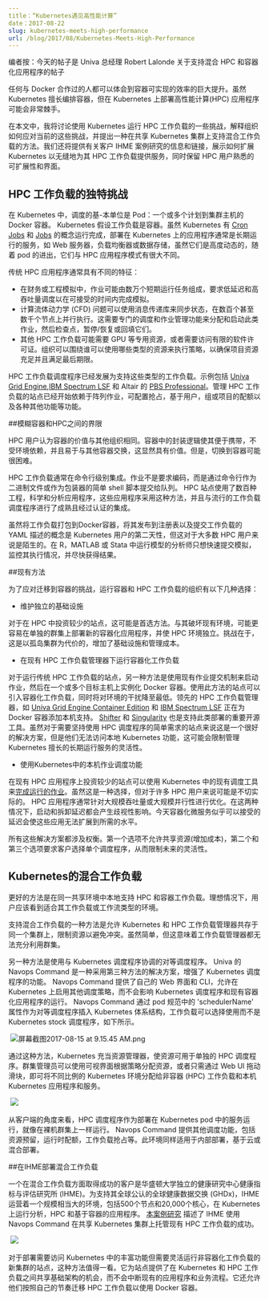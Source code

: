 ```yaml
---
title：“Kubernetes遇见高性能计算”
date：2017-08-22
slug: kubernetes-meets-high-performance
url: /blog/2017/08/Kubernetes-Meets-High-Performance
---
```


<!--
---
title: " Kubernetes Meets High-Performance Computing "
date: 2017-08-22
slug: kubernetes-meets-high-performance
url: /blog/2017/08/Kubernetes-Meets-High-Performance
---
-->

<!--
Editor's note: today's post is by Robert Lalonde, general manager at Univa, on supporting mixed HPC and containerized applications &nbsp;
-->

编者按：今天的帖子是 Univa 总经理 Robert Lalonde 关于支持混合 HPC 和容器化应用程序的帖子&nbsp;

<!--
Anyone who has worked with Docker can appreciate the enormous gains in efficiency achievable with containers. While Kubernetes excels at orchestrating containers, high-performance computing (HPC) applications can be tricky to deploy on Kubernetes.
-->

任何与 Docker 合作过的人都可以体会到容器可实现的效率的巨大提升。虽然 Kubernetes 擅长编排容器，但在 Kubernetes 上部署高性能计算(HPC) 应用程序可能会非常棘手。

<!--
In this post, I discuss some of the challenges of running HPC workloads with Kubernetes, explain how organizations approach these challenges today, and suggest an approach for supporting mixed workloads on a shared Kubernetes cluster. We will also provide information and links to a case study on a customer, IHME, showing how Kubernetes is extended to service their HPC workloads seamlessly while retaining scalability and interfaces familiar to HPC users.
-->

在本文中，我将讨论使用 Kubernetes 运行 HPC 工作负载的一些挑战，解释组织如何应对当前的这些挑战，并提出一种在共享 Kubernetes 集群上支持混合工作负载的方法。我们还将提供有关客户 IHME 案例研究的信息和链接，展示如何扩展 Kubernetes 以无缝地为其 HPC 工作负载提供服务，同时保留 HPC 用户熟悉的可扩展性和界面。

<!--
## HPC workloads unique challenges
-->

## HPC 工作负载的独特挑战

<!--
In Kubernetes, the base unit of scheduling is a Pod: one or more Docker containers scheduled to a cluster host. Kubernetes assumes that workloads are containers. While Kubernetes has the notion of [Cron Jobs](https://kubernetes.io/docs/concepts/workloads/controllers/cron-jobs/) and [Jobs](https://kubernetes.io/docs/concepts/workloads/controllers/jobs-run-to-completion/) that run to completion, applications deployed on Kubernetes are typically long-running services, like web servers, load balancers or data stores and while they are highly dynamic with pods coming and going, they differ greatly from HPC application patterns.
-->
在 Kubernetes 中，调度的基-本单位是 Pod：一个或多个计划到集群主机的 Docker 容器。 Kubernetes 假设工作负载是容器。虽然 Kubernetes 有 [Cron Jobs](https://kubernetes.io/docs/concepts/workloads/controllers/cron-jobs/) 和 [Jobs](https://kubernetes.io/docs/concepts/workloads/controllers/jobs-run-to-completion/) 的概念运行完成，部署在 Kubernetes 上的应用程序通常是长期运行的服务，如 Web 服务器，负载均衡器或数据存储，虽然它们是高度动态的，随着 pod 的进出，它们与 HPC 应用程序模式有很大不同。

<!--
Traditional HPC applications often exhibit different characteristics:
-->
传统 HPC 应用程序通常具有不同的特征：

<!--
- In financial or engineering simulations, a job may be comprised of tens of thousands of short-running tasks, demanding low-latency and high-throughput scheduling to complete a simulation in an acceptable amount of time.
- A computational fluid dynamics (CFD) problem may execute in parallel across many hundred or even thousands of nodes using a message passing library to synchronize state. This requires specialized scheduling and job management features to allocate and launch such jobs and then to checkpoint, suspend/resume or backfill them.
- Other HPC workloads may require specialized resources like GPUs or require access to limited software licenses. Organizations may enforce policies around what types of resources can be used by whom to ensure projects are adequately resourced and deadlines are met.
-->
 - 在财务或工程模拟中，作业可能由数万个短期运行任务组成，要求低延迟和高吞吐量调度以在可接受的时间内完成模拟。
 - 计算流体动力学 (CFD) 问题可以使用消息传递库来同步状态，在数百个甚至数千个节点上并行执行。这需要专门的调度和作业管理功能来分配和启动此类作业，然后检查点，暂停/恢复或回填它们。
 - 其他 HPC 工作负载可能需要 GPU 等专用资源，或者需要访问有限的软件许可证。组织可以围绕谁可以使用哪些类型的资源来执行策略，以确保项目资源充足并且满足最后期限。
 
<!--
HPC workload schedulers have evolved to support exactly these kinds of workloads. Examples include [Univa Grid Engine](http://www.univa.com/products/), [IBM Spectrum LSF](https://www-03.ibm.com/systems/spectrum-computing/products/lsf/) and Altair’s [PBS Professional](http://www.pbsworks.com/PBSProduct.aspx?n=PBS-Professional&c=Overview-and-Capabilities). Sites managing HPC workloads have come to rely on capabilities like array jobs, configurable pre-emption, user, group or project based quotas and a variety of other features.  
-->
HPC 工作负载调度程序已经发展为支持这些类型的工作负载。示例包括 [Univa Grid Engine](http://www.univa.com/products/),[IBM Spectrum LSF](https://www-03.ibm.com/systems/spectrum-computing/products/lsf/) 和 Altair 的 [PBS Professional](http://www.pbsworks.com/PBSProduct.aspx?n=PBS-Professional&c=Overview-and-Capabilities)。管理 HPC 工作负载的站点已经开始依赖于阵列作业，可配置抢占，基于用户，组或项目的配额以及各种其他功能等功能。

<!--
## Blurring the lines between containers and HPC
-->
##模糊容器和HPC之间的界限

<!--
HPC users believe containers are valuable for the same reasons as other organizations. Packaging logic in a container to make it portable, insulated from environmental dependencies, and easily exchanged with other containers clearly has value. However, making the switch to containers can be difficult.
-->
HPC 用户认为容器的价值与其他组织相同。容器中的封装逻辑使其便于携带，不受环境依赖，并且易于与其他容器交换，这显然具有价值。但是，切换到容器可能很困难。

<!--
HPC workloads are often integrated at the command line level. Rather than requiring coding, jobs are submitted to queues via the command line as binaries or simple shell scripts that act as wrappers. There are literally hundreds of engineering, scientific and analytic applications used by HPC sites that take this approach and have mature and certified integrations with popular workload schedulers.
-->
HPC 工作负载通常在命令行级别集成。作业不是要求编码，而是通过命令行作为二进制文件或作为包装器的简单 shell 脚本提交给队列。 HPC 站点使用了数百种工程，科学和分析应用程序，这些应用程序采用这种方法，并且与流行的工作负载调度程序进行了成熟且经过认证的集成。

<!--
While the notion of packaging a workload into a Docker container, publishing it to a registry, and submitting a YAML description of the workload is second nature to users of Kubernetes, this is foreign to most HPC users. An analyst running models in R, MATLAB or Stata simply wants to submit their simulation quickly, monitor their execution, and get a result as quickly as possible.
-->
虽然将工作负载打包到Docker容器，将其发布到注册表以及提交工作负载的 YAML 描述的概念是 Kubernetes 用户的第二天性，但这对于大多数 HPC 用户来说是陌生的。在 R，MATLAB 或 Stata 中运行模型的分析师只想快速提交模拟，监控其执行情况，并尽快获得结果。

<!--
## Existing approaches
-->
##现有方法

<!--
To deal with the challenges of migrating to containers, organizations running container and HPC workloads have several options:
-->
为了应对迁移到容器的挑战，运行容器和 HPC 工作负载的组织有以下几种选择：

<!--
- Maintain separate infrastructures
-->
- 维护独立的基础设施

<!--
For sites with sunk investments in HPC, this may be a preferred approach. Rather than disrupt existing environments, it may be easier to deploy new containerized applications on a separate cluster and leave the HPC environment alone. The challenge is that this comes at the cost of siloed clusters, increasing infrastructure and management cost.
-->
对于在 HPC 中投资较少的站点，这可能是首选方法。与其破坏现有环境，可能更容易在单独的群集上部署新的容器化应用程序，并使 HPC 环境独立。挑战在于，这是以孤岛集群为代价的，增加了基础设施和管理成本。

<!--
- Run containerized workloads under an existing HPC workload manager
-->
 - 在现有 HPC 工作负载管理器下运行容器化工作负载

<!--
For sites running traditional HPC workloads, another approach is to use existing job submission mechanisms to launch jobs that in turn instantiate Docker containers on one or more target hosts. Sites using this approach can introduce containerized workloads with minimal disruption to their environment. Leading HPC workload managers such as [Univa Grid Engine Container Edition](http://blogs.univa.com/2016/05/new-version-of-univa-grid-engine-now-supports-docker-containers/) and [IBM Spectrum LSF](http://blogs.univa.com/2016/05/new-version-of-univa-grid-engine-now-supports-docker-containers/) are adding native support for Docker containers. [Shifter](https://github.com/NERSC/shifter) and [Singularity](http://singularity.lbl.gov/) are important open source tools supporting this type of deployment also. While this is a good solution for sites with simple requirements that want to stick with their HPC scheduler, they will not have access to native Kubernetes features, and this may constrain flexibility in managing long-running services where Kubernetes excels.
-->
对于运行传统 HPC 工作负载的站点，另一种方法是使用现有作业提交机制来启动作业，然后在一个或多个目标主机上实例化 Docker 容器。使用此方法的站点可以引入容器化工作负载，同时将对环境的干扰降至最低。领先的 HPC 工作负载管理器，如 [Univa Grid Engine Container Edition](http://blogs.univa.com/2016/05/new-version-of-univa-grid-engine-now-supports-docker-containers/) 和 [IBM Spectrum LSF](http://blogs.univa.com/2016/05/new-version-of-univa-grid-engine-now-supports-docker-containers/) 正在为 Docker 容器添加本机支持。 [Shifter](https://github.com/NERSC/shifter) 和 [Singularity](http://singularity.lbl.gov/) 也是支持此类部署的重要开源工具。虽然对于需要坚持使用 HPC 调度程序的简单需求的站点来说这是一个很好的解决方案，但是他们无法访问本地 Kubernetes 功能，这可能会限制管理 Kubernetes 擅长的长期运行服务的灵活性。

<!--
- Use native job scheduling features in Kubernetes
-->
 - 使用Kubernetes中的本机作业调度功能

<!--
Sites less invested in existing HPC applications can use existing scheduling facilities in Kubernetes for [jobs that run to completion](https://kubernetes.io/docs/concepts/workloads/controllers/jobs-run-to-completion/). While this is an option, it may be impractical for many HPC users. HPC applications are often either optimized towards massive throughput or large scale parallelism. In both cases startup and teardown latencies have a discriminating impact. Latencies that appear to be acceptable for containerized microservices today would render such applications unable to scale to the required levels.
-->
在现有 HPC 应用程序上投资较少的站点可以使用 Kubernetes 中的现有调度工具来[完成运行的作业](https://kubernetes.io/docs/concepts/workloads/controllers/jobs-run-to-completion/)。虽然这是一种选择，但对于许多 HPC 用户来说可能是不切实际的。 HPC 应用程序通常针对大规模吞吐量或大规模并行性进行优化。在这两种情况下，启动和拆卸延迟都会产生歧视性影响。今天容器化微服务似乎可以接受的延迟会使这些应用无法扩展到所需的水平。

<!--
All of these solutions involve tradeoffs. The first option doesn’t allow resources to be shared (increasing costs) and the second and third options require customers to pick a single scheduler, constraining future flexibility.
-->
所有这些解决方案都涉及权衡。第一个选项不允许共享资源(增加成本)，第二个和第三个选项要求客户选择单个调度程序，从而限制未来的灵活性。

<!--
## Mixed workloads on Kubernetes
-->
## Kubernetes的混合工作负载

<!--
A better approach is to support HPC and container workloads natively in the same shared environment. Ideally, users should see the environment appropriate to their workload or workflow type.
-->
更好的方法是在同一共享环境中本地支持 HPC 和容器工作负载。理想情况下，用户应该看到适合其工作负载或工作流类型的环境。

<!--
One approach to supporting mixed workloads is to allow Kubernetes and the HPC workload manager to co-exist on the same cluster, throttling resources to avoid conflicts. While simple, this means that neither workload manager can fully utilize the cluster.
-->
支持混合工作负载的一种方法是允许 Kubernetes 和 HPC 工作负载管理器共存于同一个集群上，限制资源以避免冲突。虽然简单，但这意味着工作负载管理器都无法充分利用群集。

<!--
Another approach is to use a peer scheduler that coordinates with the Kubernetes scheduler. Navops Command by Univa is a solution that takes this third approach, augmenting the functionality of the Kubernetes scheduler. Navops Command provides its own web interface and CLI and allows additional scheduling policies to be enabled on Kubernetes without impacting the operation of the Kubernetes scheduler and existing containerized applications. Navops Command plugs into the Kubernetes architecture via the 'schedulerName' attribute in the pod spec as a peer scheduler that workloads can choose to use instead of the Kubernetes stock scheduler as shown below.
-->
另一种方法是使用与 Kubernetes 调度程序协调的对等调度程序。 Univa 的 Navops Command 是一种采用第三种方法的解决方案，增强了 Kubernetes 调度程序的功能。 Navops Command 提供了自己的 Web 界面和 CLI，允许在 Kubernetes 上启用其他调度策略，而不会影响 Kubernetes 调度程序和现有容器化应用程序的运行。 Navops Command 通过 pod 规范中的 'schedulerName' 属性作为对等调度程序插入 Kubernetes 体系结构，工作负载可以选择使用而不是 Kubernetes stock 调度程序，如下所示。

<!--
![Screen Shot 2017-08-15 at 9.15.45 AM.png](https://lh6.googleusercontent.com/nKTtfQVVmL4qBoSR0lBmBuLt8KOrVEyjn9YcAu7hrhhV-rwnxRY3p-Y5Qfddf7BI6u1KN85VKfeaaU74xDl-oDk5NzybdIxAp0SJ42x14gwzpmwLwjVy5nIng6K8Ih-bRDlOmA9j)
-->
 ![屏幕截图2017-08-15 at 9.15.45 AM.png](https://lh6.googleusercontent.com/nKTtfQVVmL4qBoSR0lBmBuLt8KOrVEyjn9YcAu7hrhhV-rwnxRY3p-Y5Qfddf7BI6u1KN85VKfeaaU74xDl-oDk5NzybdIxAp0SJ42x14gwzpmwLwjVy5nIng6K8Ih-bRDlOmA9j)

<!--
With this approach, Kubernetes acts as a resource manager, making resources available to a separate HPC scheduler. Cluster administrators can use a visual interface to allocate resources based on policy or simply drag sliders via a web UI to allocate different proportions of the Kubernetes environment to non-container (HPC) workloads, and native Kubernetes applications and services.
-->
通过这种方法，Kubernetes 充当资源管理器，使资源可用于单独的 HPC 调度程序。群集管理员可以使用可视界面根据策略分配资源，或者只需通过 Web UI 拖动滑块，即可将不同比例的 Kubernetes 环境分配给非容器 (HPC) 工作负载和本机 Kubernetes 应用程序和服务。

<!--
 ![](https://lh6.googleusercontent.com/wSBBl5d-YL4_UCYgvHpE_XzijtqftSi6PTHJLGfHr5nAxmTj945jQB-pMNIGLovWwKWGnEsPjCkCPrUMWZEs9UHnQPPDSWPEl-Gl76Yczd-Yn65pEE8mKC-Asj3zP5xyfZc-r2qU-YmmOyBhLQ)
-->
 ![](https://lh6.googleusercontent.com/wSBBl5d-YL4_UCYgvHpE_XzijtqftSi6PTHJLGfHr5nAxmTj945jQB-pMNIGLovWwKWGnEsPjCkCPrUMWZEs9UHnQPPDSWPEl-Gl76Yczd-Yn65pEE8mKC-Asj3zP5xyfZc-r2qU-YmmOyBhLQ)

<!--
From a client perspective, the HPC scheduler runs as a service deployed in Kubernetes pods, operating just as it would on a bare metal cluster. Navops Command provides additional scheduling features including things like resource reservation, run-time quotas, workload preemption and more. This environment works equally well for on-premise, cloud-based or hybrid deployments.
-->
从客户端的角度来看，HPC 调度程序作为部署在 Kubernetes pod 中的服务运行，就像在裸机群集上一样运行。 Navops Command 提供其他调度功能，包括资源预留，运行时配额，工作负载抢占等。此环境同样适用于内部部署，基于云或混合部署。

<!--
## Deploying mixed workloads at IHME
-->
##在IHME部署混合工作负载

<!--
One client having success with mixed workloads is the Institute for Health Metrics & Evaluation (IHME), an independent health research center at the University of Washington. In support of their globally recognized Global Health Data Exchange (GHDx), IHME operates a significantly sized environment comprised of 500 nodes and 20,000 cores running a mix of analytic, HPC, and container-based applications on Kubernetes. [This case study](http://navops.io/ihme-case-study.html) describes IHME’s success hosting existing HPC workloads on a shared Kubernetes cluster using Navops Command.
-->
一个在混合工作负载方面取得成功的客户是华盛顿大学独立的健康研究中心健康指标与评估研究所 (IHME)。为支持其全球公认的全球健康数据交换 (GHDx)，IHME 运营着一个规模相当大的环境，包括500个节点和20,000个核心，在 Kubernetes 上运行分析，HPC 和基于容器的应用程序。 [本案例研究](http://navops.io/ihme-case-study.html) 描述了 IHME 使用 Navops Command 在共享 Kubernetes 集群上托管现有 HPC 工作负载的成功。

<!--
![](https://lh5.googleusercontent.com/GJeP6e89r6drl72yzZM_OsZ81MYDp7Zm5xEFpItpmioian3lOp535H4jy1_eELKrzGMYr_wnjGwpK3Uku9dwg2-vqmMC1A1GrMtJc-PZR6GR6Z-fAZNJMEr_Uw3HqvWvi86mF_63XTozysaLpg)
-->
 ![](https://lh5.googleusercontent.com/GJeP6e89r6drl72yzZM_OsZ81MYDp7Zm5xEFpItpmioian3lOp535H4jy1_eELKrzGMYr_wnjGwpK3Uku9dwg2-vqmMC1A1GrMtJc-PZR6GR6Z-fAZNJMEr_Uw3HqvWvi86mF_63XTozysaLpg)

<!--
For sites deploying new clusters that want access to the rich capabilities in Kubernetes but need the flexibility to run non-containerized workloads, this approach is worth a look. It offers the opportunity for sites to share infrastructure between Kubernetes and HPC workloads without disrupting existing applications and businesses processes. It also allows them to migrate their HPC workloads to use Docker containers at their own pace.
-->
对于部署需要访问 Kubernetes 中的丰富功能但需要灵活运行非容器化工作负载的新集群的站点，这种方法值得一看。它为站点提供了在 Kubernetes 和 HPC 工作负载之间共享基础架构的机会，而不会中断现有的应用程序和业务流程。它还允许他们按照自己的节奏迁移 HPC 工作负载以使用 Docker 容器。
